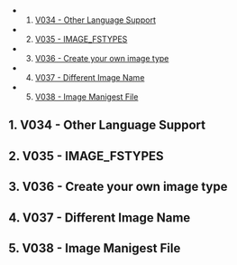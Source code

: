 <!-- vscode-markdown-toc -->
* 1. [ V034 - Other Language Support](#V034-OtherLanguageSupport)
* 2. [ V035 - IMAGE_FSTYPES](#V035-IMAGE_FSTYPES)
* 3. [ V036 - Create your own image type](#V036-Createyourownimagetype)
* 4. [ V037 - Different Image Name](#V037-DifferentImageName)
* 5. [ V038 - Image Manigest File](#V038-ImageManigestFile)

<!-- vscode-markdown-toc-config
	numbering=true
	autoSave=true
	/vscode-markdown-toc-config -->
<!-- /vscode-markdown-toc -->

##  1. <a name='V034-OtherLanguageSupport'></a> V034 - Other Language Support

##  2. <a name='V035-IMAGE_FSTYPES'></a> V035 - IMAGE_FSTYPES

##  3. <a name='V036-Createyourownimagetype'></a> V036 - Create your own image type

##  4. <a name='V037-DifferentImageName'></a> V037 - Different Image Name

##  5. <a name='V038-ImageManigestFile'></a> V038 - Image Manigest File

